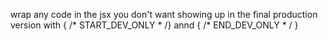 wrap any code in the jsx you don't want showing up in the final production version with 
{ /* START_DEV_ONLY * /} annd { /* END_DEV_ONLY * / }